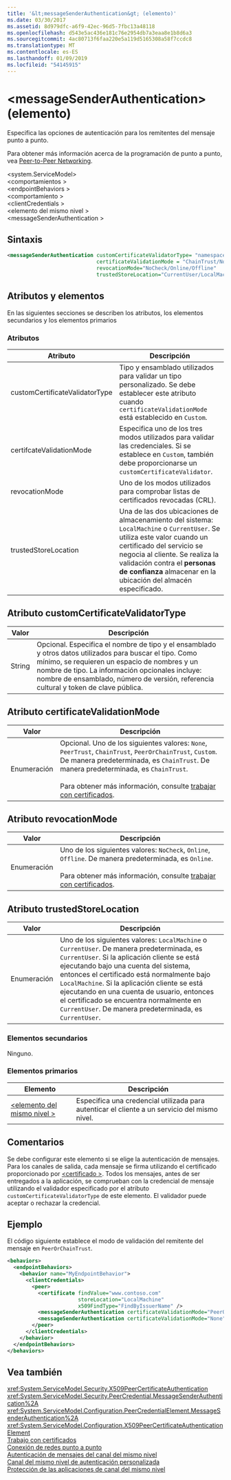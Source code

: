 ```yaml
---
title: '&lt;messageSenderAuthentication&gt; (elemento)'
ms.date: 03/30/2017
ms.assetid: 8d979dfc-a6f9-42ec-96d5-7fbc13a48118
ms.openlocfilehash: d543e5ac436e181c76e2954db7a3eaa8e1b8d6a3
ms.sourcegitcommit: 4ac80713f6faa220e5a119d5165308a58f7ccdc8
ms.translationtype: MT
ms.contentlocale: es-ES
ms.lasthandoff: 01/09/2019
ms.locfileid: "54145915"
---
```

# <a name="ltmessagesenderauthenticationgt-element"></a>&lt;messageSenderAuthentication&gt; (elemento)
Especifica las opciones de autenticación para los remitentes del mensaje punto a punto.  
  
 Para obtener más información acerca de la programación de punto a punto, vea [Peer-to-Peer Networking](../../../../../docs/framework/wcf/feature-details/peer-to-peer-networking.md).  
  
 \<system.ServiceModel>  
\<comportamientos >  
\<endpointBehaviors >  
\<comportamiento >  
\<clientCredentials >  
\<elemento del mismo nivel >  
\<messageSenderAuthentication >  
  
## <a name="syntax"></a>Sintaxis  
  
```xml  
<messageSenderAuthentication customCertificateValidatorType= "namespace.typeName, [,AssemblyName] [,Version=version number] [,Culture=culture] [,PublicKeyToken=token]"
                             certificateValidationMode = "ChainTrust/None/PeerTrust/PeerOrChainTrust/Custom"
                             revocationMode="NoCheck/Online/Offline"
                             trustedStoreLocation="CurrentUser/LocalMachine" />
```  
  
## <a name="attributes-and-elements"></a>Atributos y elementos  
 En las siguientes secciones se describen los atributos, los elementos secundarios y los elementos primarios  
  
### <a name="attributes"></a>Atributos  
  
|Atributo|Descripción|  
|---------------|-----------------|  
|customCertificateValidatorType|Tipo y ensamblado utilizados para validar un tipo personalizado. Se debe establecer este atributo cuando `certificateValidationMode` está establecido en `Custom`.|  
|certifcateValidationMode|Especifica uno de los tres modos utilizados para validar las credenciales. Si se establece en `Custom`, también debe proporcionarse un `customCertificateValidator`.|  
|revocationMode|Uno de los modos utilizados para comprobar listas de certificados revocadas (CRL).|  
|trustedStoreLocation|Una de las dos ubicaciones de almacenamiento del sistema: `LocalMachine` o `CurrentUser`. Se utiliza este valor cuando un certificado del servicio se negocia al cliente. Se realiza la validación contra el **personas de confianza** almacenar en la ubicación del almacén especificado.|  
  
## <a name="customcertificatevalidatortype-attribute"></a>Atributo customCertificateValidatorType  
  
|Valor|Descripción|  
|-----------|-----------------|  
|String|Opcional. Especifica el nombre de tipo y el ensamblado y otros datos utilizados para buscar el tipo. Como mínimo, se requieren un espacio de nombres y un nombre de tipo. La información opcionales incluye: nombre de ensamblado, número de versión, referencia cultural y token de clave pública.|  
  
## <a name="certificatevalidationmode-attribute"></a>Atributo certificateValidationMode  
  
|Valor|Descripción|  
|-----------|-----------------|  
|Enumeración|Opcional. Uno de los siguientes valores: `None`, `PeerTrust`, `ChainTrust`, `PeerOrChainTrust`, `Custom`. De manera predeterminada, es `ChainTrust`. De manera predeterminada, es `ChainTrust`.<br /><br /> Para obtener más información, consulte [trabajar con certificados](../../../../../docs/framework/wcf/feature-details/working-with-certificates.md).|  
  
## <a name="revocationmode-attribute"></a>Atributo revocationMode  
  
|Valor|Descripción|  
|-----------|-----------------|  
|Enumeración|Uno de los siguientes valores: `NoCheck`, `Online`, `Offline`. De manera predeterminada, es `Online`.<br /><br /> Para obtener más información, consulte [trabajar con certificados](../../../../../docs/framework/wcf/feature-details/working-with-certificates.md).|  
  
## <a name="trustedstorelocation-attribute"></a>Atributo trustedStoreLocation  
  
|Valor|Descripción|  
|-----------|-----------------|  
|Enumeración|Uno de los siguientes valores: `LocalMachine` o `CurrentUser`. De manera predeterminada, es `CurrentUser`. Si la aplicación cliente se está ejecutando bajo una cuenta del sistema, entonces el certificado está normalmente bajo `LocalMachine`. Si la aplicación cliente se está ejecutando en una cuenta de usuario, entonces el certificado se encuentra normalmente en `CurrentUser`. De manera predeterminada, es `CurrentUser`.|  
  
### <a name="child-elements"></a>Elementos secundarios  
 Ninguno.  
  
### <a name="parent-elements"></a>Elementos primarios  
  
|Elemento|Descripción|  
|-------------|-----------------|  
|[\<elemento del mismo nivel >](../../../../../docs/framework/configure-apps/file-schema/wcf/peer-of-clientcredentials-element.md)|Especifica una credencial utilizada para autenticar el cliente a un servicio del mismo nivel.|  
  
## <a name="remarks"></a>Comentarios  
 Se debe configurar este elemento si se elige la autenticación de mensajes. Para los canales de salida, cada mensaje se firma utilizando el certificado proporcionado por [ \<certificado >](../../../../../docs/framework/configure-apps/file-schema/wcf/certificate-element.md). Todos los mensajes, antes de ser entregados a la aplicación, se comprueban con la credencial de mensaje utilizando el validador especificado por el atributo `customCertificateValidatorType` de este elemento. El validador puede aceptar o rechazar la credencial.  
  
## <a name="example"></a>Ejemplo  
 El código siguiente establece el modo de validación del remitente del mensaje en `PeerOrChainTrust`.  
  
```xml  
<behaviors>
  <endpointBehaviors>
    <behavior name="MyEndpointBehavior">
      <clientCredentials>
        <peer>
          <certificate findValue="www.contoso.com"
                       storeLocation="LocalMachine"
                       x509FindType="FindByIssuerName" />
          <messageSenderAuthentication certificateValidationMode="PeerOrChainTrust" />
          <messageSenderAuthentication certificateValidationMode="None" />
        </peer>
      </clientCredentials>
    </behavior>
  </endpointBehaviors>
</behaviors>
```  
  
## <a name="see-also"></a>Vea también  
 <xref:System.ServiceModel.Security.X509PeerCertificateAuthentication>  
 <xref:System.ServiceModel.Security.PeerCredential.MessageSenderAuthentication%2A>  
 <xref:System.ServiceModel.Configuration.PeerCredentialElement.MessageSenderAuthentication%2A>  
 <xref:System.ServiceModel.Configuration.X509PeerCertificateAuthenticationElement>  
 [Trabajo con certificados](../../../../../docs/framework/wcf/feature-details/working-with-certificates.md)  
 [Conexión de redes punto a punto](../../../../../docs/framework/wcf/feature-details/peer-to-peer-networking.md)  
 [Autenticación de mensajes del canal del mismo nivel](https://msdn.microsoft.com/library/80e73386-514e-4c30-9e4a-b9ca8c173a95)  
 [Canal del mismo nivel de autenticación personalizada](https://msdn.microsoft.com/library/4aa8a82e-41a8-48e2-8621-7e1cbabdca7c)  
 [Protección de las aplicaciones de canal del mismo nivel](../../../../../docs/framework/wcf/feature-details/securing-peer-channel-applications.md)
